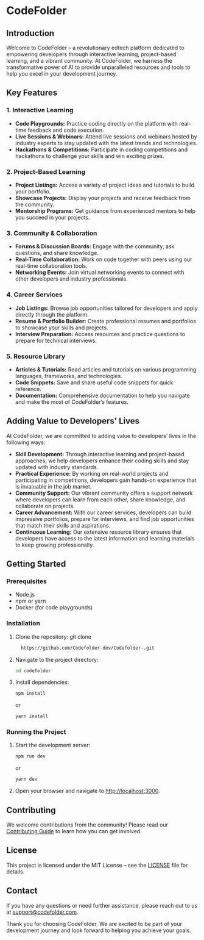 # CodeFolder

## Introduction
Welcome to CodeFolder – a revolutionary edtech platform dedicated to empowering developers through interactive learning, project-based learning, and a vibrant community. At CodeFolder, we harness the transformative power of AI to provide unparalleled resources and tools to help you excel in your development journey.

## Key Features

### 1. Interactive Learning
- **Code Playgrounds:** Practice coding directly on the platform with real-time feedback and code execution.
- **Live Sessions & Webinars:** Attend live sessions and webinars hosted by industry experts to stay updated with the latest trends and technologies.
- **Hackathons & Competitions:** Participate in coding competitions and hackathons to challenge your skills and win exciting prizes.

### 2. Project-Based Learning
- **Project Listings:** Access a variety of project ideas and tutorials to build your portfolio.
- **Showcase Projects:** Display your projects and receive feedback from the community.
- **Mentorship Programs:** Get guidance from experienced mentors to help you succeed in your projects.

### 3. Community & Collaboration
- **Forums & Discussion Boards:** Engage with the community, ask questions, and share knowledge.
- **Real-Time Collaboration:** Work on code together with peers using our real-time collaboration tools.
- **Networking Events:** Join virtual networking events to connect with other developers and industry professionals.

### 4. Career Services
- **Job Listings:** Browse job opportunities tailored for developers and apply directly through the platform.
- **Resume & Portfolio Builder:** Create professional resumes and portfolios to showcase your skills and projects.
- **Interview Preparation:** Access resources and practice questions to prepare for technical interviews.

### 5. Resource Library
- **Articles & Tutorials:** Read articles and tutorials on various programming languages, frameworks, and technologies.
- **Code Snippets:** Save and share useful code snippets for quick reference.
- **Documentation:** Comprehensive documentation to help you navigate and make the most of CodeFolder’s features.

## Adding Value to Developers' Lives
At CodeFolder, we are committed to adding value to developers' lives in the following ways:

- **Skill Development:** Through interactive learning and project-based approaches, we help developers enhance their coding skills and stay updated with industry standards.
- **Practical Experience:** By working on real-world projects and participating in competitions, developers gain hands-on experience that is invaluable in the job market.
- **Community Support:** Our vibrant community offers a support network where developers can learn from each other, share knowledge, and collaborate on projects.
- **Career Advancement:** With our career services, developers can build impressive portfolios, prepare for interviews, and find job opportunities that match their skills and aspirations.
- **Continuous Learning:** Our extensive resource library ensures that developers have access to the latest information and learning materials to keep growing professionally.

## Getting Started

### Prerequisites
- Node.js
- npm or yarn
- Docker (for code playgrounds)

### Installation
1. Clone the repository:
    git clone
   ```bash
     https://github.com/Codefolder-dev/Codefolder-.git
    ```
3. Navigate to the project directory:
    ```bash
    cd codefolder
    ```
4. Install dependencies:
    ```bash
    npm install
    ```
    or
    ```bash
    yarn install
    ```

### Running the Project
1. Start the development server:
    ```bash
    npm run dev
    ```
    or
    ```bash
    yarn dev
    ```
2. Open your browser and navigate to [http://localhost:3000](http://localhost:3000).

## Contributing
We welcome contributions from the community! Please read our [Contributing Guide](CONTRIBUTING.md) to learn how you can get involved.

## License
This project is licensed under the MIT License – see the [LICENSE](LICENSE) file for details.

## Contact
If you have any questions or need further assistance, please reach out to us at [support@codefolder.com](mailto:codefolder.in@gmail.com).

Thank you for choosing CodeFolder. We are excited to be part of your development journey and look forward to helping you achieve your goals.
